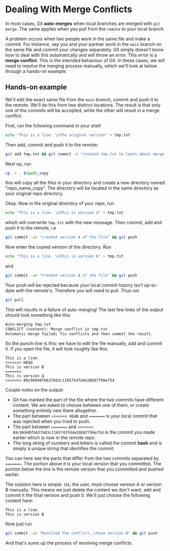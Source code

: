 # Dealing With Merge Conflicts

In most cases, Git **auto-merges** when local branches are merged with `git merge`.
The same applies when you pull from the `remote` to your local branch.


A problem occurs when two people work in the same file and make a commit.
For instance, say you and your partner work in the `main` branch on the same file
and commit your changes separately. Git simply doesn't know how to deal with this
automatically and will throw an error. This error is a **merge conflict**.
This is the intended behaviour of Git. In these cases, we will need to resolve
the merging process manually, which we'll look at below through a hands-on example.

## Hands-on example

We'll edit the exact same file from the `main` branch, commit and push it to the remote.
We'll do this from two distinct locations. The result is that only one of the commits will
be accepted, while the other will result in a merge conflict.


First, run the following command in your shell

```sh
echo "This is a line. \nThe original version" > tmp.txt
```

Then add, commit and push it to the remote:

```sh
git add tmp.txt && git commit -m "created tmp.txt to learn about merge conflicts" && git push
```

Next up, run

```sh
cp -r . $(pwd)_copy
```

this will copy all the files in your directory and create a new directory named "repo_name_copy". The directory will be located in the same directory as your original repo directory.

Okay. Now in the original directory of your repo, run

```sh
echo "This is a line. \nThis is version A" > tmp.txt
```

which will overwrite `tmp.txt` with the new message. Then commit, add and push it to the remote, i.e

```sh
git commit -am "created version A of the file" && git push
```

Now enter the copied version of the directory. Run


```sh
echo "This is a line. \nThis is version B" > tmp.txt
```
and

```sh
git commit -am "created version B of the file" && git push
```

Your push will be rejected because your local commit history isn't up-to-date with the remote's. Therefore you will need to pull. Thus run

```sh
git pull
```

This will results in a failure of auto-merging! The last few lines of the output should look something like this:

```sh
Auto-merging tmp.txt
CONFLICT (content): Merge conflict in tmp.txt
Automatic merge failed; fix conflicts and then commit the result.
```

So the punch-line is this: we have to edit the file manually, add and commit it. If you open the file, it will look roughly like this:

```
This is a line.
<<<<<<< HEAD
This is version B
=======
This is version A
>>>>>>> 89c96948fb637b83c1165743fd4e28b87f99e754
```
Couple notes on the output:
- Git has marked the part of the file where the two commits have different content. We are asked to choose between one of them, or create something entirely new there altogether.
- The part between `<<<<<<< HEAD` and `=======` is your local commit that was rejected when you tried to push.
- The part between `=======` and `>>>>>>> 89c96948fb637b83c1165743fd4e28b87f99e754` is the commit you made earlier which is now in the remote repo.
- The long string of numbers and letters is called the commit **hash** and is simply a unique string that identifies the commit.

You can here see the parts that differ from the two commits separated by `=======`. The portion above it is your local version that you committed. The portion below the line is the remote version that you committed and pushed earlier.

The solution here is simple. Us, the user, must choose version A or version B manually. This means we just delete the content we don't want, add and commit it the final version and push it. We'll just choose the following content here:

```
This is a line.
This is version B
```

Now just run

```sh
git commit -am "Resolved the conflict, chose version B" && git push
```

And that's sums up the process of resolving merge conflicts.
